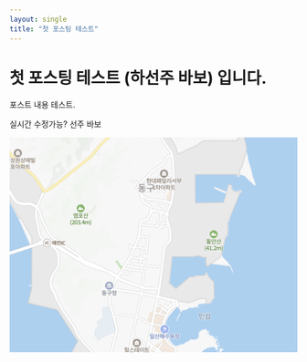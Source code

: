```yaml
---
layout: single
title: "첫 포스팅 테스트"
---
```


# 첫 포스팅 테스트 (하선주 바보) 입니다.

포스트 내용 테스트. 

실시간 수정가능? 선주 바보

![test image](../assets/images/testImage.png)